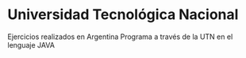 # Universidad Tecnológica Nacional 
Ejercicios realizados en Argentina Programa a través de la UTN en el lenguaje JAVA
